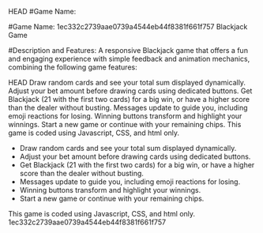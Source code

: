 HEAD
#Game Name: 

#Game Name:
1ec332c2739aae0739a4544eb44f8381f661f757
Blackjack Game

#Description and Features:
A responsive Blackjack game that offers a fun and engaging experience with simple feedback and animation mechanics, combining the following game features:

HEAD
Draw random cards and see your total sum displayed dynamically.
Adjust your bet amount before drawing cards using dedicated buttons.
Get Blackjack (21 with the first two cards) for a big win, or have a higher score than the dealer without busting.
Messages update to guide you, including emoji reactions for losing.
Winning buttons transform and highlight your winnings.
Start a new game or continue with your remaining chips.
This game is coded using Javascript, CSS, and html only.

- Draw random cards and see your total sum displayed dynamically.
- Adjust your bet amount before drawing cards using dedicated buttons.
- Get Blackjack (21 with the first two cards) for a big win, or have a higher score than the dealer without busting.
- Messages update to guide you, including emoji reactions for losing.
- Winning buttons transform and highlight your winnings.
- Start a new game or continue with your remaining chips.

This game is coded using Javascript, CSS, and html only.
1ec332c2739aae0739a4544eb44f8381f661f757
